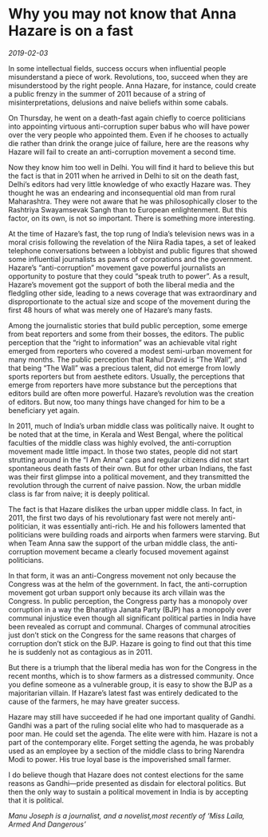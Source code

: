 # Why you may not know that Anna Hazare is on a fast

*2019-02-03*

In some intellectual fields, success occurs when influential people
misunderstand a piece of work. Revolutions, too, succeed when they are
misunderstood by the right people. Anna Hazare, for instance, could
create a public frenzy in the summer of 2011 because of a string of
misinterpretations, delusions and naive beliefs within some cabals.

On Thursday, he went on a death-fast again chiefly to coerce politicians
into appointing virtuous anti-corruption super babus who will have power
over the very people who appointed them. Even if he chooses to actually
die rather than drink the orange juice of failure, here are the reasons
why Hazare will fail to create an anti-corruption movement a second
time.

Now they know him too well in Delhi. You will find it hard to believe
this but the fact is that in 2011 when he arrived in Delhi to sit on the
death fast, Delhi’s editors had very little knowledge of who exactly
Hazare was. They thought he was an endearing and inconsequential old man
from rural Maharashtra. They were not aware that he was philosophically
closer to the Rashtriya Swayamsevak Sangh than to European
enlightenment. But this factor, on its own, is not so important. There
is something more interesting.

At the time of Hazare’s fast, the top rung of India’s television news
was in a moral crisis following the revelation of the Niira Radia tapes,
a set of leaked telephone conversations between a lobbyist and public
figures that showed some influential journalists as pawns of
corporations and the government. Hazare’s “anti-corruption” movement
gave powerful journalists an opportunity to posture that they could
“speak truth to power”. As a result, Hazare’s movement got the support
of both the liberal media and the fledgling other side, leading to a
news coverage that was extraordinary and disproportionate to the actual
size and scope of the movement during the first 48 hours of what was
merely one of Hazare’s many fasts.

Among the journalistic stories that build public perception, some emerge
from beat reporters and some from their bosses, the editors. The public
perception that the “right to information” was an achievable vital right
emerged from reporters who covered a modest semi-urban movement for many
months. The public perception that Rahul Dravid is “The Wall”, and that
being “The Wall” was a precious talent, did not emerge from lowly sports
reporters but from aesthete editors. Usually, the perceptions that
emerge from reporters have more substance but the perceptions that
editors build are often more powerful. Hazare’s revolution was the
creation of editors. But now, too many things have changed for him to be
a beneficiary yet again.

In 2011, much of India’s urban middle class was politically naive. It
ought to be noted that at the time, in Kerala and West Bengal, where the
political faculties of the middle class was highly evolved, the
anti-corruption movement made little impact. In those two states, people
did not start strutting around in the “I Am Anna” caps and regular
citizens did not start spontaneous death fasts of their own. But for
other urban Indians, the fast was their first glimpse into a political
movement, and they transmitted the revolution through the current of
naive passion. Now, the urban middle class is far from naive; it is
deeply political.

The fact is that Hazare dislikes the urban upper middle class. In fact,
in 2011, the first two days of his revolutionary fast were not merely
anti-politician, it was essentially anti-rich. He and his followers
lamented that politicians were building roads and airports when farmers
were starving. But when Team Anna saw the support of the urban middle
class, the anti-corruption movement became a clearly focused movement
against politicians.

In that form, it was an anti-Congress movement not only because the
Congress was at the helm of the government. In fact, the anti-corruption
movement got urban support only because its arch villain was the
Congress. In public perception, the Congress party has a monopoly over
corruption in a way the Bharatiya Janata Party (BJP) has a monopoly over
communal injustice even though all significant political parties in
India have been revealed as corrupt and communal. Charges of communal
atrocities just don’t stick on the Congress for the same reasons that
charges of corruption don’t stick on the BJP. Hazare is going to find
out that this time he is suddenly not as contagious as in 2011.

But there is a triumph that the liberal media has won for the Congress
in the recent months, which is to show farmers as a distressed
community. Once you define someone as a vulnerable group, it is easy to
show the BJP as a majoritarian villain. If Hazare’s latest fast was
entirely dedicated to the cause of the farmers, he may have greater
success.

Hazare may still have succeeded if he had one important quality of
Gandhi. Gandhi was a part of the ruling social elite who had to
masquerade as a poor man. He could set the agenda. The elite were with
him. Hazare is not a part of the contemporary elite. Forget setting the
agenda, he was probably used as an employee by a section of the middle
class to bring Narendra Modi to power. His true loyal base is the
impoverished small farmer.

I do believe though that Hazare does not contest elections for the same
reasons as Gandhi—pride presented as disdain for electoral politics. But
then the only way to sustain a political movement in India is by
accepting that it is political. 

*Manu Joseph is a journalist, and a novelist,most recently of ‘Miss
Laila, Armed And Dangerous’*
